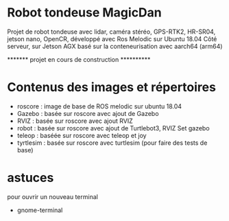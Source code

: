 # Robot tondeuse MagicDan

Projet de robot tondeuse avec lidar, caméra stéréo, GPS-RTK2, HR-SR04, jetson nano, OpenCR,
développé avec Ros Melodic sur Ubuntu 18.04
Côté serveur, sur Jetson AGX
basé sur la conteneurisation avec aarch64 (arm64)

******* projet en cours de construction **********

# Contenus des images et répertoires
- roscore : image de base de ROS melodic sur ubuntu 18.04
- Gazebo : basée sur roscore avec ajout de Gazebo
- RVIZ : basée sur roscore avec ajout RVIZ
- robot : basée sur roscore avec ajout de Turtlebot3, RVIZ Set gazebo
- teleop : baséée sur roscore avec teleop et joy
- tyrtlesim : basée sur roscore avec turtlesim (pour faire des tests de base)

# astuces
pour ouvrir un nouveau terminal 
- gnome-terminal
